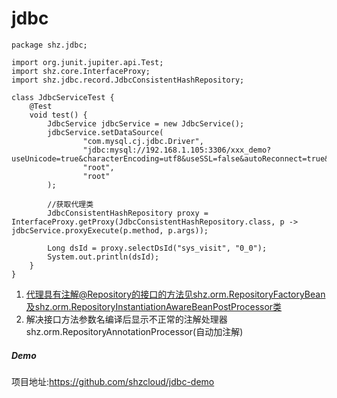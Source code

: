 # jdbc

```
package shz.jdbc;

import org.junit.jupiter.api.Test;
import shz.core.InterfaceProxy;
import shz.jdbc.record.JdbcConsistentHashRepository;

class JdbcServiceTest {
    @Test
    void test() {
        JdbcService jdbcService = new JdbcService();
        jdbcService.setDataSource(
                "com.mysql.cj.jdbc.Driver",
                "jdbc:mysql://192.168.1.105:3306/xxx_demo?useUnicode=true&characterEncoding=utf8&useSSL=false&autoReconnect=true&allowMultiQueries=true&serverTimezone=Asia/Shanghai&rewriteBatchedStatements=true&allowPublicKeyRetrieval=true",
                "root",
                "root"
        );

        //获取代理类
        JdbcConsistentHashRepository proxy = InterfaceProxy.getProxy(JdbcConsistentHashRepository.class, p -> jdbcService.proxyExecute(p.method, p.args));

        Long dsId = proxy.selectDsId("sys_visit", "0_0");
        System.out.println(dsId);
    }
}
```



1. 代理具有注解@Repository的接口的方法见shz.orm.RepositoryFactoryBean及shz.orm.RepositoryInstantiationAwareBeanPostProcessor类
2. 解决接口方法参数名编译后显示不正常的注解处理器shz.orm.RepositoryAnnotationProcessor(自动加注解)



##### Demo

项目地址:https://github.com/shzcloud/jdbc-demo